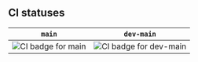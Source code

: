 ## CI statuses

| `main` | `dev-main` |
| ------ | ---------- |
| ![CI badge for main](https://github.com/Code-the-Dream-School/firefish-practicum/actions/workflows/ci.yml/badge.svg?branch=main) | ![CI badge for dev-main](https://github.com/Code-the-Dream-School/firefish-practicum/actions/workflows/ci.yml/badge.svg?branch=dev-main) |

